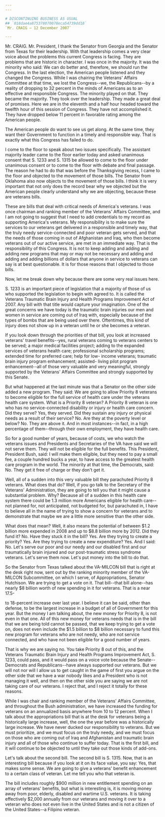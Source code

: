 ```yaml
---
---

# DISCONTINUING BUSINESS AS USUAL
## `018dae4a875378070078eca54739dd18`
`Mr. CRAIG — 12 December 2007`

---
```



Mr. CRAIG. Mr. President, I thank the Senator from Georgia and the 
Senator from Texas for their leadership. With that leadership comes a 
very clear voice about the problems this current Congress is facing. 
They are problems that are historic in character. I was once in the 
majority. It was the minority who said: We can do better and, 
therefore, we should run the Congress. In the last election, the 
American people listened and they changed the Congress. While I was 
chairing the Veterans' Affairs Committee at that time, we lost the 
Congress--we, the Republicans--by a reality of dropping to 32 percent 
in the minds of Americans as to an effective and responsible Congress. 
The minority played on that. They became the majority. They took over 
the leadership. They made a great deal of promises. Here we are in the 
eleventh and a half hour headed toward the twelfth hour of this session 
of Congress. They have not accomplished it. They have dropped below 11 
percent in favorable rating among the American people.

The American people do want to see us get along. At the same time, 
they want their Government to function in a timely and responsible way. 
That is exactly what this Congress has failed to do.

I come to the floor to speak about two issues specifically. The 
assistant majority leader came to the floor earlier today and asked 
unanimous consent that S. 1233 and S. 1315 be allowed to come to the 
floor under unanimous consent or to come to the floor with debate and 
final passage. The reason he had to do that was before the Thanksgiving 
recess, I came to the floor and objected to the movement of those 
bills. The Senator from Oklahoma also now objects to the movement of 
those bills. I think it is very important that not only does the record 
bear why we objected but the American people clearly understand why we 
are objecting, because these are veterans bills.

These are bills that deal with critical needs of America's veterans. 
I was once chairman and ranking member of the Veterans' Affairs 
Committee, and I am not going to suggest that I need to add credentials 
to my record as supporting America's veterans. My responsibility is to 
make sure the services to our veterans get delivered in a responsible 
and timely way, that the truly needy service-connected and poor veteran 
gets served, and that the needs of those coming in out of Afghanistan 
and Iraq, who then become veterans out of our active service, are met 
in an immediate way. That is the responsibility of this Congress. It is 
not to keep adding and adding and adding new programs that may or may 
not be necessary and adding and adding and adding billions of dollars 
that anyone in service to veterans can say is at best questionable. It 
is for those reasons that I objected to those bills.

Now, let me break down why because there are some very real issues 
here.

S. 1233 is an important piece of legislation that a majority of those 
of us who supported the legislation to begin with agreed to. It is 
called the Veterans Traumatic Brain Injury and Health Programs 
Improvement Act of 2007. Any bill with that title would capture your 
imagination. One of the great concerns we have today is the traumatic 
brain injuries our men and women in service are coming out of Iraq 
with, especially because of the types of bombs that are being used over 
there. Oftentimes, this kind of injury does not show up in a veteran 
until he or she becomes a veteran.

If you look down through the priorities of that bill, you look at 
increased veterans' travel benefits--yes, rural veterans coming to 
veterans centers to be served; a major medical facilities project; 
adding to the expanded services of veterans health care; professional 
scholarship programs; extended time for preferred care; help for low-
income veterans; traumatic brain injury program enhancement; assisted-
living pilot program enhancement--all of those very valuable and very 
meaningful, strongly supported by the Veterans' Affairs Committee and 
strongly supported by this Senate.

But what happened at the last minute was that a Senator on the other 
side added a new program. They said: We are going to allow Priority 8 
veterans to become eligible for the full service of health care under 
the veterans health care system. What is a Priority 8 veteran? A 
Priority 8 veteran is one who has no service-connected disability or 
injury or health care concern. Did they serve? Yes, they served. Did 
they sustain any injury or physical needs as a result of their service? 
No. Are they at the poverty level or below? No. They are above it. And 
in most instances--in fact, in a high percentage of them--through their 
own employment, they have health care.

So for a good number of years, because of costs, we who watch the 
veterans issues and Presidents and Secretaries of the VA have said we 
will not serve them. They will not be eligible for the full benefits. 
This President, President Bush, said: I will make them eligible, but 
they need to pay a small fee, a couple hundred bucks a year, to have 
access to the greatest health care program in the world. The minority 
at that time, the Democrats, said: No. They get it free of charge or 
they don't get it.

Well, all of a sudden into this very valuable bill they parachuted 
Priority 8 veterans. What does that do? Well, if you go talk to the 
Secretary of the Veterans' Administration, they are going to tell you 
that it might cause a substantial problem. Why? Because all of a sudden 
in this health care system there could be 1.3 million more Americans 
eligible for health care--not planned for, not anticipated, not 
budgeted for, but parachuted in, I have to believe all in the name of 
trying to show a concern for veterans and to demonstrate that maybe we 
are a little more sensitive than the other side.

What does that mean? Well, it also means the potential of between 
$1.2 billion more expended in 2008 and up to $8.8 billion more by 2012. 
Did they fund it? No. Have they stuck it in the bill? Yes. Are they 
trying to create a priority? Yes. Are they trying to create a new 
expenditure? Yes. And I said: No. Let's serve our poor and our needy 
and our disabled first and our traumatically brain injured and our 
post-traumatic stress syndrome veterans. Let's serve them now. Let's 
put money into the bill to do that.

So the Senator from Texas talked about the VA-MILCON bill that is 
right at the desk right now, sent out by the ranking minority member of 
the VA-MILCON Subcommittee, on which I serve, of Appropriations, 
Senator Hutchison. We are trying to get a vote on it. That bill--that 
bill alone--has nearly $8 billion worth of new spending in it for 
veterans. That is a near 17.5-


to 18-percent increase over last year. I believe it can be said, other 
than defense, to be the largest increase in a budget of all of 
Government for this year. But the money I am talking about, the new 
money for Priority 8, is not even in that one. All of this new money 
for veterans needs that is in the bill that we are being told cannot be 
passed, that we keep trying to get a vote on, does not even include the 
$1.5 billion to $8 billion necessary to fund this new program for 
veterans who are not needy, who are not service connected, and who have 
not been eligible for a good number of years.

That is why we are saying no. You take Priority 8 out of this, and 
the Veterans Traumatic Brain Injury and Health Programs Improvement 
Act, S. 1233, could pass, and it would pass on a voice vote because the 
Senate--Democrats and Republicans--have always supported our veterans. 
But we will not nor will I allow us to get caught in the game of first 
you argue on the other side that we have a war nobody likes and a 
President who is not managing it well, and then on the other side you 
are saying we are not taking care of our veterans. I reject that, and I 
reject it totally for these reasons.

While I was chair and ranking member of the Veterans' Affairs 
Committee, and throughout the Bush administration, we have increased 
the funding for veterans on an annualized basis anywhere from 10 to 12 
percent. When I talk about the appropriations bill that is at the desk 
for veterans being a historically large increase, well, the one the 
year before was a historically large increase. We have never ducked our 
responsibility to veterans. But we must prioritize, and we must focus 
on the truly needy, and we must focus on those who are coming out of 
Iraq and Afghanistan and traumatic brain injury and all of those who 
continue to suffer today. That is the first bill, and it will continue 
to be objected to until they take out those kinds of add-ons.

Let's talk about the second bill. The second bill is S. 1315. Now, 
that is an interesting bill because if you look at it on its face 
value, you say: Yes, that makes some sense. We are going to give a 
veterans' benefit enhancement to a certain class of veteran. Let me 
tell you who that veteran is.


The bill includes roughly $900 million in new entitlement spending on 
an array of veterans' benefits, but what is interesting is, it is 
moving money away from poor, elderly, disabled and wartime U.S. 
veterans. It is taking effectively $2,000 annually from our veterans 
and moving it over to a veteran who does not even live in the United 
States and is not a citizen of the United States--a Filipino veteran.